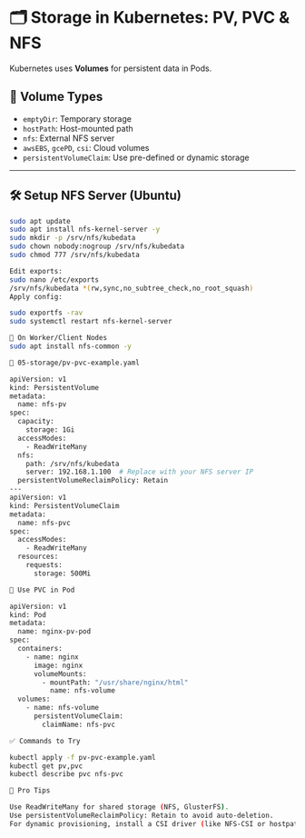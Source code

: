 # 🗂️ Storage in Kubernetes: PV, PVC & NFS

Kubernetes uses **Volumes** for persistent data in Pods.

## 🔖 Volume Types
- `emptyDir`: Temporary storage
- `hostPath`: Host-mounted path
- `nfs`: External NFS server
- `awsEBS`, `gcePD`, `csi`: Cloud volumes
- `persistentVolumeClaim`: Use pre-defined or dynamic storage

---

## 🛠️ Setup NFS Server (Ubuntu)
```bash
sudo apt update
sudo apt install nfs-kernel-server -y
sudo mkdir -p /srv/nfs/kubedata
sudo chown nobody:nogroup /srv/nfs/kubedata
sudo chmod 777 /srv/nfs/kubedata

Edit exports:
sudo nano /etc/exports
/srv/nfs/kubedata *(rw,sync,no_subtree_check,no_root_squash)
Apply config:

sudo exportfs -rav
sudo systemctl restart nfs-kernel-server

📍 On Worker/Client Nodes
sudo apt install nfs-common -y

📄 05-storage/pv-pvc-example.yaml

apiVersion: v1
kind: PersistentVolume
metadata:
  name: nfs-pv
spec:
  capacity:
    storage: 1Gi
  accessModes:
    - ReadWriteMany
  nfs:
    path: /srv/nfs/kubedata
    server: 192.168.1.100  # Replace with your NFS server IP
  persistentVolumeReclaimPolicy: Retain
---
apiVersion: v1
kind: PersistentVolumeClaim
metadata:
  name: nfs-pvc
spec:
  accessModes:
    - ReadWriteMany
  resources:
    requests:
      storage: 500Mi

📘 Use PVC in Pod

apiVersion: v1
kind: Pod
metadata:
  name: nginx-pv-pod
spec:
  containers:
    - name: nginx
      image: nginx
      volumeMounts:
        - mountPath: "/usr/share/nginx/html"
          name: nfs-volume
  volumes:
    - name: nfs-volume
      persistentVolumeClaim:
        claimName: nfs-pvc

✅ Commands to Try

kubectl apply -f pv-pvc-example.yaml
kubectl get pv,pvc
kubectl describe pvc nfs-pvc

📌 Pro Tips

Use ReadWriteMany for shared storage (NFS, GlusterFS).
Use persistentVolumeReclaimPolicy: Retain to avoid auto-deletion.
For dynamic provisioning, install a CSI driver (like NFS-CSI or hostpath-provisioner).


